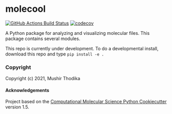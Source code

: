 molecool
==============================
[//]: # (Badges)
[![GitHub Actions Build Status](https://github.com/REPLACE_WITH_OWNER_ACCOUNT/molecool/workflows/CI/badge.svg)](https://github.com/REPLACE_WITH_OWNER_ACCOUNT/molecool/actions?query=workflow%3ACI)
[![codecov](https://codecov.io/gh/REPLACE_WITH_OWNER_ACCOUNT/molecool/branch/master/graph/badge.svg)](https://codecov.io/gh/REPLACE_WITH_OWNER_ACCOUNT/molecool/branch/master)


A Python package for analyzing and visualizing molecular files. This package contains several modules.

This repo is currently under development. To do a developmental install, download this repo and type `pip install -e .`

### Copyright

Copyright (c) 2021, Mushir Thodika


#### Acknowledgements
 
Project based on the 
[Computational Molecular Science Python Cookiecutter](https://github.com/molssi/cookiecutter-cms) version 1.5.
